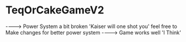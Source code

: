 # TeqOrCakeGameV2
----> Power System a bit broken 'Kaiser will one shot you' feel free to Make changes for better power system
----> Game works well 'I Think'
